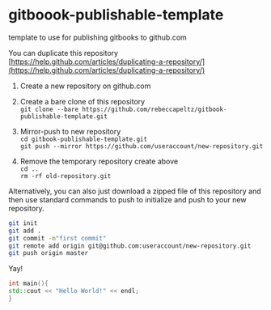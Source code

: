 # gitboook-publishable-template

template to use for publishing gitbooks to github.com

You can duplicate this repository  
[https://help.github.com/articles/duplicating-a-repository/](https://help.github.com/articles/duplicating-a-repository/)

1. Create a new repository on github.com

2. Create a bare clone of this repository  
   `git clone --bare https://github.com/rebeccapeltz/gitbook-publishable-template.git`

3. Mirror-push to new repository  
   `cd gitbook-publishable-template.git`  
   `git push --mirror https://github.com/useraccount/new-repository.git`

4. Remove the temporary repository create above  
   `cd ..`  
   `rm -rf old-repository.git`

Alternatively, you can also just download a zipped file of this repository and then use standard commands to push to initialize and push to your new repository.

```bash
git init
git add .
git commit -m"first commit"
git remote add origin git@github.com:useraccount/new-repository.git  
git push origin master
```

Yay!

```c++
int main(){
std::cout << "Hello World!" << endl;
}
```



